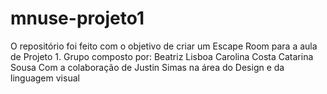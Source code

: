 # mnuse-projeto1
O repositório foi feito com o objetivo de criar um Escape Room para a aula de Projeto 1.
Grupo composto por:
  Beatriz Lisboa
  Carolina Costa
  Catarina Sousa
Com a colaboração de Justin Simas na área do Design e da linguagem visual
